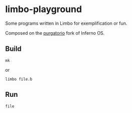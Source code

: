 # limbo-playground

Some programs written in Limbo for exemplification or fun.

Composed on the [purgatorio](https://code.9front.org/hg/purgatorio/) fork of Inferno OS.

## Build

	mk

or

	limbo file.b

## Run

	file

